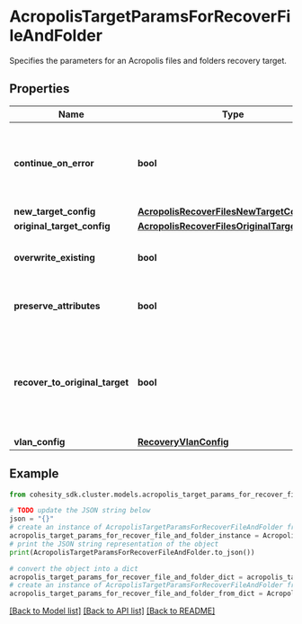 # AcropolisTargetParamsForRecoverFileAndFolder

Specifies the parameters for an Acropolis files and folders recovery target.

## Properties

Name | Type | Description | Notes
------------ | ------------- | ------------- | -------------
**continue_on_error** | **bool** | Specifies whether to continue recovering other files if one of the objects encounters an error. Default is false. | [optional] 
**new_target_config** | [**AcropolisRecoverFilesNewTargetConfig**](AcropolisRecoverFilesNewTargetConfig.md) |  | [optional] 
**original_target_config** | [**AcropolisRecoverFilesOriginalTargetConfig**](AcropolisRecoverFilesOriginalTargetConfig.md) |  | [optional] 
**overwrite_existing** | **bool** | Specifies whether to overwrite the existing files. Default is true. | [optional] 
**preserve_attributes** | **bool** | Specifies whether to preserve original file/folder attributes. Default is true. | [optional] 
**recover_to_original_target** | **bool** | Specifies whether to recover to the original target. If true, originalTargetConfig must be specified. If false, newTargetConfig must be specified. | 
**vlan_config** | [**RecoveryVlanConfig**](RecoveryVlanConfig.md) |  | [optional] 

## Example

```python
from cohesity_sdk.cluster.models.acropolis_target_params_for_recover_file_and_folder import AcropolisTargetParamsForRecoverFileAndFolder

# TODO update the JSON string below
json = "{}"
# create an instance of AcropolisTargetParamsForRecoverFileAndFolder from a JSON string
acropolis_target_params_for_recover_file_and_folder_instance = AcropolisTargetParamsForRecoverFileAndFolder.from_json(json)
# print the JSON string representation of the object
print(AcropolisTargetParamsForRecoverFileAndFolder.to_json())

# convert the object into a dict
acropolis_target_params_for_recover_file_and_folder_dict = acropolis_target_params_for_recover_file_and_folder_instance.to_dict()
# create an instance of AcropolisTargetParamsForRecoverFileAndFolder from a dict
acropolis_target_params_for_recover_file_and_folder_from_dict = AcropolisTargetParamsForRecoverFileAndFolder.from_dict(acropolis_target_params_for_recover_file_and_folder_dict)
```
[[Back to Model list]](../README.md#documentation-for-models) [[Back to API list]](../README.md#documentation-for-api-endpoints) [[Back to README]](../README.md)


